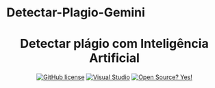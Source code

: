 # Detectar-Plagio-Gemini
<a id="readme-top"></a>

<h1 align="center"> 
 Detectar plágio com Inteligência Artificial
</h1>

<div align="center">

[![GitHub license](https://img.shields.io/github/license/Naereen/StrapDown.js.svg)](https://github.com/Naereen/StrapDown.js/blob/master/LICENSE)
[![Visual Studio](https://badgen.net/badge/icon/visualstudio?icon=visualstudio&label)](https://code.visualstudio.com/)
[![Open Source? Yes!](https://badgen.net/badge/Open%20Source%20%3F/Yes%21/blue?icon=github)]([https://github.com/Kaua-Felipe/github-api-interface](https://github.com/joaobatista235/Detectar-Plagio-Gemini))

</div>
